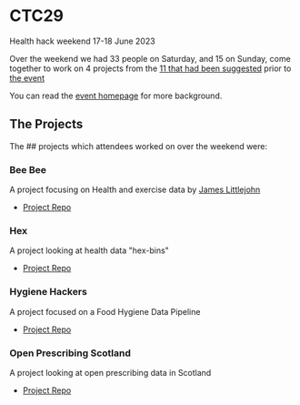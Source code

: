 # CTC29
Health hack weekend 17-18 June 2023

Over the weekend we had 33 people on Saturday, and 15 on Sunday, come together to work on 4 projects from the [11 that had been suggested](https://docs.google.com/document/d/1UScD0wlgVOk-1gyNyev2wckervLN6pw2DxIxLer96dM) prior to [the event](https://codethecity.org/ctc29/) 

You can read the [event homepage](https://codethecity.org/ctc29/) for more background. 

## The Projects
The ## projects which attendees worked on over the weekend were:

### Bee Bee

A project focusing on Health and exercise data by [James Littlejohn](https://twitter.com/aboynejames)

- [Project Repo](https://github.com/healthscience/bbAI)

### Hex

A project looking at health data "hex-bins"

- [Project Repo](https://github.com/CodeTheCity/hex/)

### Hygiene Hackers

A project focused on a Food Hygiene Data Pipeline

- [Project Repo](https://github.com/CodeTheCity/food_hygiene-data-pipeline)


### Open Prescribing Scotland

A project looking at open prescribing data in Scotland

- [Project Repo](https://github.com/CodeTheCity/open_prescribing_scotland)
